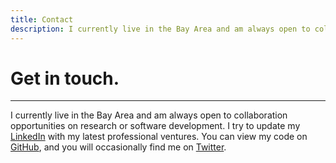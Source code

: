 ```yaml
---
title: Contact
description: I currently live in the Bay Area and am always open to collaboration opportunities on research or software development.
---
```


# Get in touch.

---
I currently live in the Bay Area and am always open to collaboration opportunities on research or software development. I try to update my [LinkedIn](http://www.linkedin.com/in/esaratsis) with my latest professional ventures. You can view my code on [GitHub](https://github.com/manossaratsis), and you will occasionally find me on [Twitter](https://twitter.com/sarstis).

